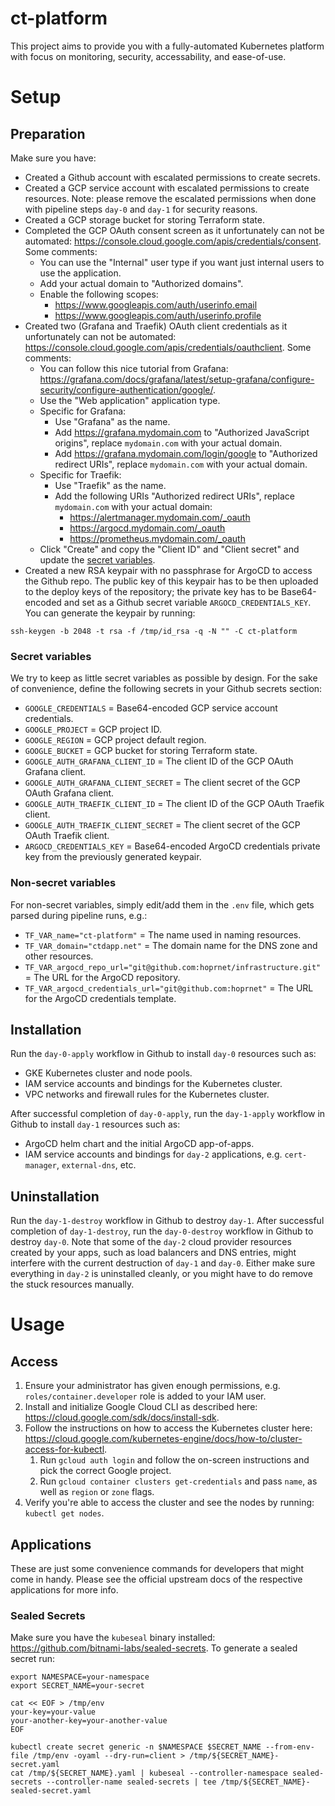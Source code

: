 # ct-platform

This project aims to provide you with a fully-automated Kubernetes platform with focus on monitoring, security, accessability, and ease-of-use.

# Setup

## Preparation

Make sure you have:
- Created a Github account with escalated permissions to create secrets.
- Created a GCP service account with escalated permissions to create resources. Note: please remove the escalated permissions when done with pipeline steps `day-0` and `day-1` for security reasons.
- Created a GCP storage bucket for storing Terraform state.
- Completed the GCP OAuth consent screen as it unfortunately can not be automated: https://console.cloud.google.com/apis/credentials/consent. Some comments:
  - You can use the "Internal" user type if you want just internal users to use the application.
  - Add your actual domain to "Authorized domains".
  - Enable the following scopes:
    - https://www.googleapis.com/auth/userinfo.email
    - https://www.googleapis.com/auth/userinfo.profile
- Created two (Grafana and Traefik) OAuth client credentials as it unfortunately can not be automated: https://console.cloud.google.com/apis/credentials/oauthclient. Some comments:
  - You can follow this nice tutorial from Grafana: https://grafana.com/docs/grafana/latest/setup-grafana/configure-security/configure-authentication/google/.
  - Use the "Web application" application type.
  - Specific for Grafana:
    - Use "Grafana" as the name.
    - Add https://grafana.mydomain.com to "Authorized JavaScript origins", replace `mydomain.com` with your actual domain.
    - Add https://grafana.mydomain.com/login/google to "Authorized redirect URIs", replace `mydomain.com` with your actual domain.
  - Specific for Traefik:
    - Use "Traefik" as the name.
    - Add the following URIs "Authorized redirect URIs", replace `mydomain.com` with your actual domain:
      - https://alertmanager.mydomain.com/_oauth
      - https://argocd.mydomain.com/_oauth
      - https://prometheus.mydomain.com/_oauth
  - Click "Create" and copy the "Client ID" and "Client secret" and update the [secret variables](#secret-variables).
- Created a new RSA keypair with no passphrase for ArgoCD to access the Github repo. The public key of this keypair has to be then uploaded to the deploy keys of the repository; the private key has to be Base64-encoded and set as a Github secret variable `ARGOCD_CREDENTIALS_KEY`. You can generate the keypair by running:

```shell
ssh-keygen -b 2048 -t rsa -f /tmp/id_rsa -q -N "" -C ct-platform
```

### Secret variables

We try to keep as little secret variables as possible by design. For the sake of convenience, define the following secrets in your Github secrets section:

- `GOOGLE_CREDENTIALS` = Base64-encoded GCP service account credentials.
- `GOOGLE_PROJECT` = GCP project ID.
- `GOOGLE_REGION` = GCP project default region.
- `GOOGLE_BUCKET` = GCP bucket for storing Terraform state.
- `GOOGLE_AUTH_GRAFANA_CLIENT_ID` = The client ID of the GCP OAuth Grafana client.
- `GOOGLE_AUTH_GRAFANA_CLIENT_SECRET` = The client secret of the GCP OAuth Grafana client.
- `GOOGLE_AUTH_TRAEFIK_CLIENT_ID` = The client ID of the GCP OAuth Traefik client.
- `GOOGLE_AUTH_TRAEFIK_CLIENT_SECRET` = The client secret of the GCP OAuth Traefik client.
- `ARGOCD_CREDENTIALS_KEY` = Base64-encoded ArgoCD credentials private key from the previously generated keypair.

### Non-secret variables

For non-secret variables, simply edit/add them in the `.env` file, which gets parsed during pipeline runs, e.g.:

- `TF_VAR_name="ct-platform"` = The name used in naming resources.
- `TF_VAR_domain="ctdapp.net"` = The domain name for the DNS zone and other resources.
- `TF_VAR_argocd_repo_url="git@github.com:hoprnet/infrastructure.git"` = The URL for the ArgoCD repository.
- `TF_VAR_argocd_credentials_url="git@github.com:hoprnet"` = The URL for the ArgoCD credentials template.

## Installation

Run the `day-0-apply` workflow in Github to install `day-0` resources such as:
- GKE Kubernetes cluster and node pools.
- IAM service accounts and bindings for the Kubernetes cluster.
- VPC networks and firewall rules for the Kubernetes cluster.

After successful completion of `day-0-apply`, run the `day-1-apply` workflow in Github to install `day-1` resources such as:
- ArgoCD helm chart and the initial ArgoCD app-of-apps.
- IAM service accounts and bindings for `day-2` applications, e.g. `cert-manager`, `external-dns`, etc.

## Uninstallation

Run the `day-1-destroy` workflow in Github to destroy `day-1`. After successful completion of `day-1-destroy`, run the `day-0-destroy` workflow in Github to destroy `day-0`. Note that some of the `day-2` cloud provider resources created by your apps, such as load balancers and DNS entries, might interfere with the current destruction of `day-1` and `day-0`. Either make sure everything in `day-2` is uninstalled cleanly, or you might have to do remove the stuck resources manually.

# Usage

## Access

1. Ensure your administrator has given enough permissions, e.g. `roles/container.developer` role is added to your IAM user.
2. Install and initialize Google Cloud CLI as described here: https://cloud.google.com/sdk/docs/install-sdk.
3. Follow the instructions on how to access the Kubernetes cluster here: https://cloud.google.com/kubernetes-engine/docs/how-to/cluster-access-for-kubectl.
   1. Run `gcloud auth login` and follow the on-screen instructions and pick the correct Google project.
   2. Run `gcloud container clusters get-credentials` and pass `name`, as well as `region` or `zone` flags.
4. Verify you're able to access the cluster and see the nodes by running: `kubectl get nodes`.

## Applications

These are just some convenience commands for developers that might come in handy. Please see the official upstream docs of the respective applications for more info.

### Sealed Secrets

Make sure you have the `kubeseal` binary installed: https://github.com/bitnami-labs/sealed-secrets. To generate a sealed secret run:

```shell
export NAMESPACE=your-namespace
export SECRET_NAME=your-secret

cat << EOF > /tmp/env
your-key=your-value
your-another-key=your-another-value
EOF

kubectl create secret generic -n $NAMESPACE $SECRET_NAME --from-env-file /tmp/env -oyaml --dry-run=client > /tmp/${SECRET_NAME}-secret.yaml
cat /tmp/${SECRET_NAME}.yaml | kubeseal --controller-namespace sealed-secrets --controller-name sealed-secrets | tee /tmp/${SECRET_NAME}-sealed-secret.yaml
```
